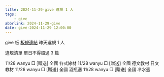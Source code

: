 ```yaml
---
title: 2024-11-29-give 違規 1 人
tags:
    - give
abbrlink: 2024-11-29-give
date: give-2024-11-29 12:00:00
---
```

give 板 [板規連結](https://www.ptt.cc/bbs/give/M.1612495900.A.C32.html)
昨天違規 1 人
<!-- more -->

違規清單
單日不得超過 3 篇

11/28 wanyu □ [贈送] 全國 各式線材
11/28 wanyu □ [贈送]  全國 德文教材 日文教材
11/28 wanyu □ [贈送] 全國 酒瓶塞
11/28 wanyu □ [贈送] 全國 冷水壺
